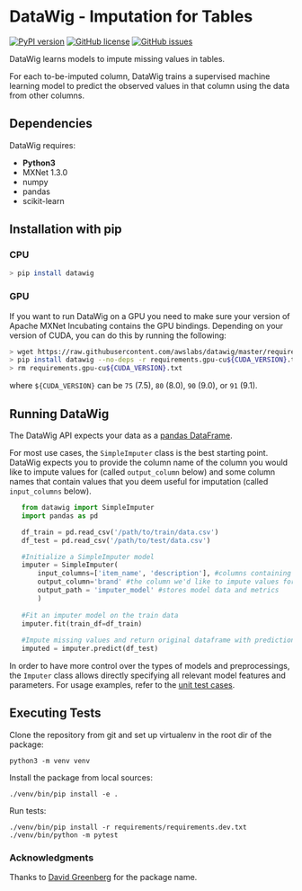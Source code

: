 DataWig - Imputation for Tables
================================

[![PyPI version](https://badge.fury.io/py/datawig.svg)](https://badge.fury.io/py/datawig.svg)
[![GitHub license](https://img.shields.io/github/license/awslabs/datawig.svg)](https://github.com/awslabs/datawig/blob/master/LICENSE)
[![GitHub issues](https://img.shields.io/github/issues/awslabs/datawig.svg)](https://github.com/awslabs/datawig/issues)


DataWig learns models to impute missing values in tables. 

For each to-be-imputed column, DataWig trains a supervised machine learning model
to predict the observed values in that column using the data from other columns.

## Dependencies

DataWig requires:

- **Python3**
- MXNet 1.3.0
- numpy
- pandas
- scikit-learn

## Installation with pip
### CPU
```bash
> pip install datawig
```

### GPU
If you want to run DataWig on a GPU you need to make sure your version of Apache MXNet Incubating contains the GPU
bindings.
Depending on your version of CUDA, you can do this by running the following:

```bash
> wget https://raw.githubusercontent.com/awslabs/datawig/master/requirements/requirements.gpu-cu${CUDA_VERSION}.txt
> pip install datawig --no-deps -r requirements.gpu-cu${CUDA_VERSION}.txt
> rm requirements.gpu-cu${CUDA_VERSION}.txt
```
where `${CUDA_VERSION}` can be `75` (7.5), `80` (8.0), `90` (9.0), or `91` (9.1).

## Running DataWig
The DataWig API expects your data as a [pandas DataFrame](https://pandas.pydata.org/pandas-docs/stable/generated/pandas.DataFrame.html).

For most use cases, the `SimpleImputer` class is the best starting point. DataWig expects you to provide the column name of the column you would like to impute values for (called `output_column` below) and some column names 
that contain values that you deem useful for imputation (called `input_columns` below).

 ```python
    from datawig import SimpleImputer
    import pandas as pd

    df_train = pd.read_csv('/path/to/train/data.csv')
    df_test = pd.read_csv('/path/to/test/data.csv')

    #Initialize a SimpleImputer model
    imputer = SimpleImputer(
        input_columns=['item_name', 'description'], #columns containing information about the column we want to impute
        output_column='brand' #the column we'd like to impute values for
        output_path = 'imputer_model' #stores model data and metrics
        )
    
    #Fit an imputer model on the train data 
    imputer.fit(train_df=df_train)
    
    #Impute missing values and return original dataframe with predictions
    imputed = imputer.predict(df_test)

 ```

In order to have more control over the types of models and preprocessings, the `Imputer` class allows directly specifying all relevant model features and parameters. For usage examples, refer to the [unit test cases](https://github.com/awslabs/datawig/blob/master/test/test_imputer.py#L278).

## Executing Tests

Clone the repository from git and set up virtualenv in the root dir of the package:

```
python3 -m venv venv
```

Install the package from local sources:

```
./venv/bin/pip install -e .
```

Run tests:

```
./venv/bin/pip install -r requirements/requirements.dev.txt
./venv/bin/python -m pytest
```
 
### Acknowledgments
Thanks to [David Greenberg](https://github.com/dgreenberg) for the package name. 
